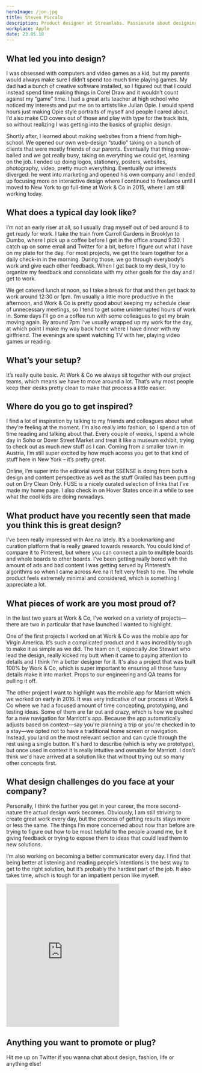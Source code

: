 ```yaml
---
heroImage: /jon.jpg
title: Steven Piccalo
description: Product designer at Streamlabs. Passionate about designing inclusive, effective, and impactful digital products.
workplace: Apple
date: 23.05.18
---
```


## What led you into design?

I was obsessed with computers and video games as a kid, but my parents would always make sure I didn’t spend too much time playing games. My dad had a bunch of creative software installed, so I figured out that I could instead spend time making things in Corel Draw and it wouldn’t count against my “game” time. I had a great arts teacher at high school who noticed my interests and put me on to artists like Julian Opie. I would spend hours just making Opie style portraits of myself and people I cared about. I’d also make CD covers out of those and play with type for the track lists, so without realizing I was getting into the basics of graphic design.

Shortly after, I learned about making websites from a friend from high-school. We opened our own web-design “studio” taking on a bunch of clients that were mostly friends of our parents. Eventually that thing snow-balled and we got really busy, taking on everything we could get, learning on the job. I ended up doing logos, stationery, posters, websites, photography, video, pretty much everything. Eventually our interests diverged: he went into marketing and opened his own company and I ended up focusing more on interactive design where I continued to freelance until I moved to New York to go full-time at Work & Co in 2015, where I am still working today.

## What does a typical day look like?

I’m not an early riser at all, so I usually drag myself out of bed around 8 to get ready for work. I take the train from Carroll Gardens in Brooklyn to Dumbo, where I pick up a coffee before I get in the office around 9:30. I catch up on some email and Twitter for a bit, before I figure out what I have on my plate for the day. For most projects, we get the team together for a daily check-in in the morning. During those, we go through everybody’s work and give each other feedback. When I get back to my desk, I try to organize my feedback and consolidate with my other goals for the day and I get to work.

We get catered lunch at noon, so I take a break for that and then get back to work around 12:30 or 1pm. I’m usually a little more productive in the afternoon, and Work & Co is pretty good about keeping my schedule clear of unnecessary meetings, so I tend to get some uninterrupted hours of work in. Some days I’ll go on a coffee run with some colleagues to get my brain moving again. By around 7pm I’ve usually wrapped up my work for the day, at which point I make my way back home where I have dinner with my girlfriend. The evenings are spent watching TV with her, playing video games or reading.

## What’s your setup?

It’s really quite basic. At Work & Co we always sit together with our project teams, which means we have to move around a lot. That’s why most people keep their desks pretty clean to make that process a little easier.

## Where do you go to get inspired?

I find a lot of inspiration by talking to my friends and colleagues about what they’re feeling at the moment. I’m also really into fashion, so I spend a ton of time reading and talking about that. Every couple of weeks, I spend a whole day in Soho or Dover Street Market and treat it like a museum exhibit, trying to check out as much new stuff as I can. Coming from a smaller town in Austria, I’m still super excited by how much access you get to that kind of stuff here in New York – it’s pretty great.

Online, I’m super into the editorial work that SSENSE is doing from both a design and content perspective as well as the stuff Grailed has been putting out on Dry Clean Only. FUSE is a nicely curated selection of links that I’ve made my home page. I also check in on Hover States once in a while to see what the cool kids are doing nowadays.

## What product have you recently seen that made you think this is great design?

I’ve been really impressed with Are.na lately. It’s a bookmarking and curation platform that is really geared towards research. You could kind of compare it to Pinterest, but where you can connect a pin to multiple boards and whole boards to other boards. I’ve been getting really bored with the amount of ads and bad content I was getting served by Pinterest’s algorithms so when I came across Are.na it felt very fresh to me. The whole product feels extremely minimal and considered, which is something I appreciate a lot.

## What pieces of work are you most proud of?

In the last two years at Work & Co, I've worked on a variety of projects—there are two in particular that have launched I wanted to highlight.

One of the first projects I worked on at Work & Co was the mobile app for Virgin America. It’s such a complicated product and it was incredibly tough to make it as simple as we did. The team on it, especially Joe Stewart who lead the design, really kicked my butt when it came to paying attention to details and I think I’m a better designer for it. It's also a project that was built 100% by Work & Co, which is super important to ensuring all those fussy details make it into market. Props to our engineering and QA teams for pulling it off.

The other project I want to highlight was the mobile app for Marriott which we worked on early in 2016. It was very indicative of our process at Work & Co where we had a focused amount of time concepting, prototyping, and testing ideas. Some of them are far out and crazy, which is how we pushed for a new navigation for Marriott's app. Because the app automatically adjusts based on context—say you're planning a trip or you're checked in to a stay—we opted not to have a traditional home screen or navigation. Instead, you land on the most relevant section and can cycle through the rest using a single button. It's hard to describe (which is why we prototype), but once used in context it is really intuitive and ownable for Marriott. I don't think we'd have arrived at a solution like that without trying out so many other concepts first.

## What design challenges do you face at your company?

Personally, I think the further you get in your career, the more second-nature the actual design work becomes. Obviously, I am still striving to create great work every day, but the process of getting results stays more or less the same. The things I’m more concerned about now than before are trying to figure out how to be most helpful to the people around me, be it giving feedback or trying to expose them to ideas that could lead them to new solutions.

I’m also working on becoming a better communicator every day. I find that being better at listening and reading people’s intentions is the best way to get to the right solution, but it’s probably the hardest part of the job. It also takes time, which is tough for an impatient person like myself.

<iframe src="https://open.spotify.com/embed/album/1yyCXBEu27Ia1Y3torWIwC" width="300" height="380" frameborder="0" allowtransparency="true" allow="encrypted-media"></iframe>

## Anything you want to promote or plug?

Hit me up on Twitter if you wanna chat about design, fashion, life or anything else!
